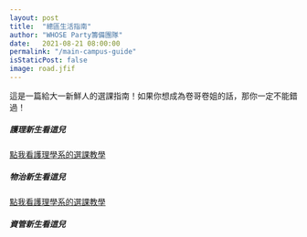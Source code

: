 ```yaml
---
layout: post
title:  "總區生活指南"
author: "WHOSE Party籌備團隊"
date:   2021-08-21 08:00:00
permalink: "/main-campus-guide"
isStaticPost: false
image: road.jfif
---
```

<font face="Noto Serif TC">
這是一篇給大一新鮮人的選課指南！如果你想成為卷哥卷姐的話，那你一定不能錯過！
</font>

##### 護理新生看這兒
[點我看護理學系的選課教學](/_posts/B09Nursing.pdf)


##### <font face="Noto Serif TC">物治新生看這兒</font>

<font face="Noto Serif TC">[點我看護理學系的選課教學](/_posts/B09Nursing.pdf)</font>

##### 資管新生看這兒


